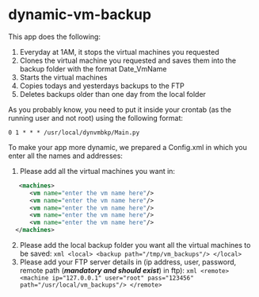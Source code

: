 # dynamic-vm-backup

This app does the following:
  1. Everyday at 1AM, it stops the virtual machines you requested
  2. Clones the virtual machine you requested and saves them into the backup folder with the format Date_VmName
  3. Starts the virtual machines
  4. Copies todays and yesterdays backups to the FTP
  5. Deletes backups older than one day from the local folder

As you probably know, you need to put it inside your crontab (as the running user and not root) using the following format:
```linux
0 1 * * * /usr/local/dynvmbkp/Main.py
```

To make your app more dynamic, we prepared a Config.xml in which you enter all the names and addresses:
  1. Please add all the virtual machines you want in:
  ```xml
     <machines>
        <vm name="enter the vm name here"/>
        <vm name="enter the vm name here"/>
        <vm name="enter the vm name here"/>
        <vm name="enter the vm name here"/>
        <vm name="enter the vm name here"/>
    </machines>
  ```
  2. Please add the local backup folder you want all the virtual machines to be saved:
    ```xml
    <local>
        <backup path="/tmp/vm_backups"/>
    </local>
    ```
  3. Please add your FTP server details in (ip address, user, password, remote path (***mandatory and should exist***) in ftp):
    ```xml
     <remote>
        <machine ip="127.0.0.1" user="root" pass="123456" path="/usr/local/vm_backups"/>
    </remote>
    ```
